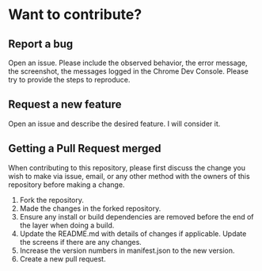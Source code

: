 # Want to contribute?

## Report a bug

Open an issue. Please include the observed behavior, the error message, the screenshot, the messages logged in the Chrome Dev Console. Please try to provide the steps to reproduce.

## Request a new feature

Open an issue and describe the desired feature. I will consider it.

## Getting a Pull Request merged

When contributing to this repository, please first discuss the change you wish to make via issue,
email, or any other method with the owners of this repository before making a change.

1. Fork the repository.
2. Made the changes in the forked repository.
3. Ensure any install or build dependencies are removed before the end of the layer when doing a build.
4. Update the README.md with details of changes if applicable. Update the screens if there are any changes.
5. Increase the version numbers in manifest.json to the new version.
6. Create a new pull request.
